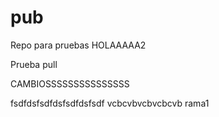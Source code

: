 # pub
Repo para pruebas
HOLAAAAA2

Prueba pull

CAMBIOSSSSSSSSSSSSSSS


fsdfdsfsdfdsfsdfdsfsdf
vcbcvbvcbvcbcvb
rama1